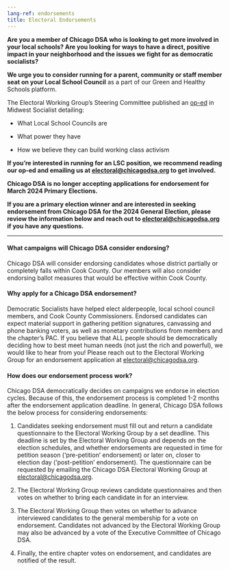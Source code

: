 ```yaml
---
lang-ref: endorsements
title: Electoral Endorsements
---
```


**Are you a member of Chicago DSA who is looking to get more involved in your local schools? Are you looking for ways to have a direct, positive impact in your neighborhood and the issues we fight for as democratic socialists?**

**We urge you to consider running for a parent, community or staff member seat on your Local School Council** as a part of our Green and Healthy Schools platform.

The Electoral Working Group’s Steering Committee published an [op-ed](https://midwestsocialist.com/2023/09/08/local-school-councils-and-the-september-gcm) in Midwest Socialist detailing:

- What Local School Councils are

- What power they have

- How we believe they can build working class activism


**If you’re interested in running for an LSC position, we recommend reading our op-ed and emailing us at <electoral@chicagodsa.org> to get involved.**

**Chicago DSA is no longer accepting applications for endorsement for March 2024 Primary Elections.** 

**If you are a primary election winner and are interested in seeking endorsement from Chicago DSA for the 2024 General Election, please review the information below and reach out to <electoral@chicagodsa.org> if you have any questions.**

---
#### What campaigns will Chicago DSA consider endorsing? 
Chicago DSA will consider endorsing candidates whose district partially or completely falls within Cook County.  Our members will also consider endorsing ballot measures that would be effective within Cook County.

#### Why apply for a Chicago DSA endorsement?
Democratic Socialists have helped elect alderpeople, local school council members, and Cook County Commissioners. Endorsed candidates can expect material support in gathering petition signatures, canvassing and phone banking voters, as well as monetary contributions from members and the chapter’s PAC.  If you believe that ALL people should be democratically deciding how to best meet human needs (not just the rich and powerful), we would like to hear from you!  Please reach out to the Electoral Working Group for an endorsement application at <electoral@chicagodsa.org>.

#### How does our endorsement process work?
Chicago DSA democratically decides on campaigns we endorse in election cycles. Because of this, the endorsement process is completed 1-2 months after the endorsement application deadline.  In general, Chicago DSA follows the below process for considering endorsements:

1. Candidates seeking endorsement must fill out and return a candidate questionnaire to the Electoral Working Group by a set deadline. This deadline is set by the Electoral Working Group and depends on the election schedules, and whether endorsements are requested in time for petition season (‘pre-petition’ endorsement) or later on, closer to election day (‘post-petition’ endorsement). The questionnaire can be requested by emailing the Chicago DSA Electoral Working Group at <electoral@chicagodsa.org>.

2. The Electoral Working Group reviews candidate questionnaires and then votes on whether to bring each candidate in for an interview. 

3. The Electoral Working Group then votes on whether to advance interviewed candidates to the general membership for a vote on endorsement. Candidates not advanced by the Electoral Working Group may also be advanced by a vote of the Executive Committee of Chicago DSA.

4. Finally, the entire chapter votes on endorsement, and candidates are notified of the result.
